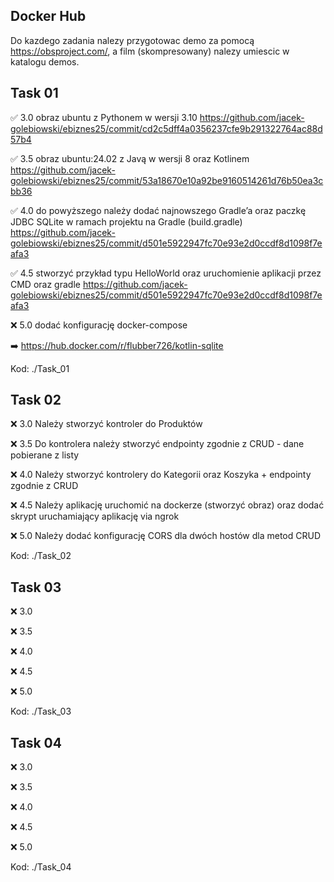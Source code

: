 ## Docker Hub

Do kazdego zadania nalezy przygotowac demo za pomocą https://obsproject.com/, a film (skompresowany) nalezy umiescic w katalogu demos.

## Task 01

✅ 3.0 obraz ubuntu z Pythonem w wersji 3.10 https://github.com/jacek-golebiowski/ebiznes25/commit/cd2c5dff4a0356237cfe9b291322764ac88d57b4

✅ 3.5 obraz ubuntu:24.02 z Javą w wersji 8 oraz Kotlinem https://github.com/jacek-golebiowski/ebiznes25/commit/53a18670e10a92be9160514261d76b50ea3cbb36

✅ 4.0 do powyższego należy dodać najnowszego Gradle’a oraz paczkę JDBC
SQLite w ramach projektu na Gradle (build.gradle) https://github.com/jacek-golebiowski/ebiznes25/commit/d501e5922947fc70e93e2d0ccdf8d1098f7eafa3

✅ 4.5 stworzyć przykład typu HelloWorld oraz uruchomienie aplikacji 
przez CMD oraz gradle https://github.com/jacek-golebiowski/ebiznes25/commit/d501e5922947fc70e93e2d0ccdf8d1098f7eafa3

❌ 5.0 dodać konfigurację docker-compose

➡️ https://hub.docker.com/r/flubber726/kotlin-sqlite

Kod: ./Task_01

## Task 02

❌ 3.0 Należy stworzyć kontroler do Produktów

❌ 3.5 Do kontrolera należy stworzyć endpointy zgodnie z CRUD - dane
pobierane z listy

❌ 4.0 Należy stworzyć kontrolery do Kategorii oraz Koszyka + endpointy
zgodnie z CRUD

❌ 4.5 Należy aplikację uruchomić na dockerze (stworzyć obraz) oraz dodać
skrypt uruchamiający aplikację via ngrok

❌ 5.0 Należy dodać konfigurację CORS dla dwóch hostów dla metod CRUD

Kod: ./Task_02

## Task 03

❌ 3.0 

❌ 3.5 

❌ 4.0 

❌ 4.5 

❌ 5.0 

Kod: ./Task_03

## Task 04

❌ 3.0 

❌ 3.5 

❌ 4.0 

❌ 4.5 

❌ 5.0 

Kod: ./Task_04


